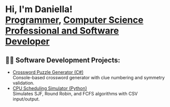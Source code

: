 <h1>Hi, I'm Daniella! <br/><a href="https://github.com/daniella-rly">Programmer</a>, <a href="https://www.linkedin.com/in/daniella-amasowomwan-4000bcf56/">Computer Science Professional and Software Developer</a>

<h2>👩‍💻 Software Development Projects:</h2>

- [Crossword Puzzle Generator (C#)](https://github.com/daniella-rly/Crossword-puzzle-C-.git)  
  Console-based crossword generator with clue numbering and symmetry validation.
- [CPU Scheduling Simulator (Python)](https://github.com/daniella-rly/CPU-Scheduling-Simulator.git)  
  Simulates SJF, Round Robin, and FCFS algorithms with CSV input/output.
<!--- [Durham Workforce App (Capstone, React/Node)](https://github.com/YOURUSERNAME/dwa-case-study)  
  Prototype mobile app for workforce data visualization and job search.-->
